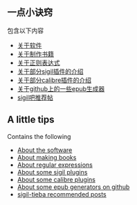 ## 一点小诀窍
包含以下内容
- [关于软件](https://github.com/xiaxi626/epub-study/blob/master/tips/About_software.md)
- [关于制作书籍](https://github.com/xiaxi626/epub-study/blob/master/tips/About_making_books.md)
- [关于正则表达式](https://github.com/xiaxi626/epub-study/blob/master/tips/About_regular_expression.md)
- [关于部分sigil插件的介绍](https://github.com/xiaxi626/epub-study/blob/master/tips/About_sigil_plugins.md)
- [关于部分calibre插件的介绍](https://github.com/xiaxi626/epub-study/blob/master/tips/About_calibre_plugins.md)
- [关于github上的一些epub生成器](https://github.com/xiaxi626/epub-study/blob/master/tips/About_epub_generators.md)
- [sigil吧推荐帖](https://github.com/xiaxi626/epub-study/blob/master/tips/sigil-tieba.md)

## A little tips
Contains the following
- [About the software](https://github.com/xiaxi626/epub-study/blob/master/tips/About_software.md)
- [About making books](https://github.com/xiaxi626/epub-study/blob/master/tips/About_making_books.md)
- [About regular expressions](https://github.com/xiaxi626/epub-study/blob/master/tips/About_regular_expression.md)
- [About some sigil plugins](https://github.com/xiaxi626/epub-study/blob/master/tips/About_sigil_plugins.md)
- [About some calibre plugins](https://github.com/xiaxi626/epub-study/blob/master/tips/About_calibre_plugins.md)
- [About some epub generators on github](https://github.com/xiaxi626/epub-study/blob/master/tips/About_epub_generators.md)
- [sigil-tieba recommended posts](https://github.com/xiaxi626/epub-study/blob/master/tips/sigil-tieba.md)
